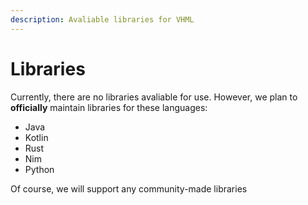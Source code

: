 ```yaml
---
description: Avaliable libraries for VHML
---
```


# Libraries

Currently, there are no libraries avaliable for use. However, we plan to **officially** maintain libraries for these languages:

* Java
* Kotlin
* Rust
* Nim
* Python

Of course, we will support any community-made libraries